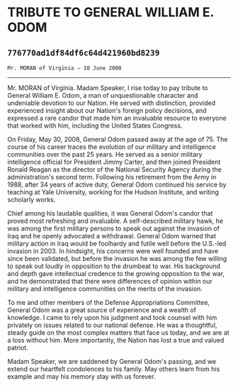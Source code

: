 # TRIBUTE TO GENERAL WILLIAM E. ODOM
## `776770ad1df84df6c64d421960bd8239`
`Mr. MORAN of Virginia — 10 June 2008`

---


Mr. MORAN of Virginia. Madam Speaker, I rise today to pay tribute to 
General William E. Odom, a man of unquestionable character and 
undeniable devotion to our Nation. He served with distinction, provided 
experienced insight about our Nation's foreign policy decisions, and 
expressed a rare candor that made him an invaluable resource to 
everyone that worked with him, including the United States Congress.

On Friday, May 30, 2008, General Odom passed away at the age of 75. 
The course of his career traces the evolution of our military and 
intelligence communities over the past 25 years. He served as a senior 
military intelligence official for President Jimmy Carter, and then 
joined President Ronald Reagan as the director of the National Security 
Agency during the administration's second term. Following his 
retirement from the Army in 1988, after 34 years of active duty, 
General Odom continued his service by teaching at Yale University, 
working for the Hudson Institute, and writing scholarly works.

Chief among his laudable qualities, it was General Odom's candor that 
proved most refreshing and invaluable. A self-described military hawk, 
he was among the first military persons to speak out against the 
invasion of Iraq and he openly advocated a withdrawal. General Odom 
warned that military action in Iraq would be foolhardy and futile well 
before the U.S.-led invasion in 2003. In hindsight, his concerns were 
well founded and have since been validated, but before the invasion he 
was among the few willing to speak out loudly in opposition to the 
drumbeat to war. His background and depth gave intellectual credence to 
the growing opposition to the war, and he demonstrated that there were 
differences of opinion within our military and intelligence communities 
on the merits of the invasion.

To me and other members of the Defense Appropriations Committee, 
General Odom was a great source of experience and a wealth of 
knowledge. I came to rely upon his judgment and took counsel with him 
privately on issues related to our national defense. He was a 
thoughtful, steady guide on the most complex matters that face us 
today, and we are at a loss without him. More importantly, the Nation 
has lost a true and valued patriot.

Madam Speaker, we are saddened by General Odom's passing, and we 
extend our heartfelt condolences to his family. May others learn from 
his example and may his memory stay with us forever.
